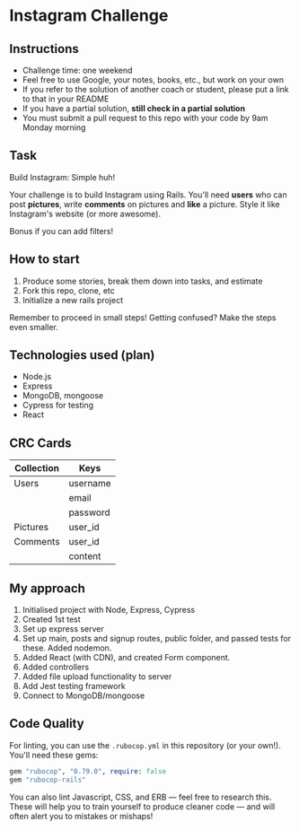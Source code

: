 Instagram Challenge
===================

## Instructions

* Challenge time: one weekend
* Feel free to use Google, your notes, books, etc., but work on your own
* If you refer to the solution of another coach or student, please put a link to that in your README
* If you have a partial solution, **still check in a partial solution**
* You must submit a pull request to this repo with your code by 9am Monday morning

## Task

Build Instagram: Simple huh!

Your challenge is to build Instagram using Rails. You'll need **users** who can post **pictures**, write **comments** on pictures and **like** a picture. Style it like Instagram's website (or more awesome).

Bonus if you can add filters!

## How to start

1. Produce some stories, break them down into tasks, and estimate
2. Fork this repo, clone, etc
3. Initialize a new rails project

Remember to proceed in small steps! Getting confused? Make the steps even smaller.

## Technologies used (plan)

* Node.js
* Express
* MongoDB, mongoose
* Cypress for testing
* React

## CRC Cards

| Collection | Keys |
|-----|-----|
| Users | username |
| | email |
| | password |
| Pictures | user_id|
| Comments | user_id|
|| content|

## My approach
1. Initialised project with Node, Express, Cypress
2. Created 1st test
3. Set up express server
4. Set up main, posts and signup routes, public folder, and passed tests for these. Added nodemon.
5. Added React (with CDN), and created Form component.
6. Added controllers
7. Added file upload functionality to server
8. Add Jest testing framework
9. Connect to MongoDB/mongoose


## Code Quality

For linting, you can use the `.rubocop.yml` in this repository (or your own!).
You'll need these gems:

```ruby
gem "rubocop", "0.79.0", require: false
gem "rubocop-rails"
```

You can also lint Javascript, CSS, and ERB — feel free to research this. These
will help you to train yourself to produce cleaner code — and will often alert
you to mistakes or mishaps!
